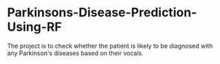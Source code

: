 # Parkinsons-Disease-Prediction-Using-RF
The project is to check whether the patient is likely to be diagnosed with any Parkinson's diseases based on their vocals.
